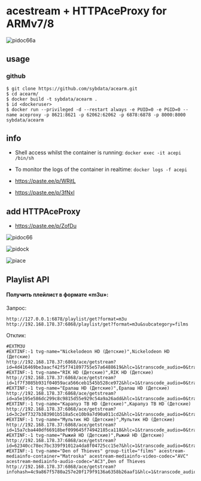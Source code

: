 # acestream + HTTPAceProxy for ARMv7/8

![pidoc66a](https://user-images.githubusercontent.com/24189833/38827684-fd660e36-41b3-11e8-892a-e49f24e935c3.png)

## usage

### github

```
$ git clone https://github.com/sybdata/acearm.git
$ cd acearm/
$ docker build -t sybdata/acearm .
$ id <dockeruser>
$ docker run --privileged -d --restart always -e PUID=0 -e PGID=0 --name aceproxy -p 8621:8621 -p 62062:62062 -p 6878:6878 -p 8000:8000 sybdata/acearm
```
## info

* Shell access whilst the container is running: `docker exec -it acepi /bin/sh`
* To monitor the logs of the container in realtime: `docker logs -f acepi`

* https://paste.ee/p/WRjtL
* https://paste.ee/p/3fNxl

## add HTTPAceProxy

* https://paste.ee/p/ZofDu

![pidoc66](https://user-images.githubusercontent.com/24189833/38827151-4b004406-41b2-11e8-902e-cc6d27972ecc.png)


![pidock](https://user-images.githubusercontent.com/24189833/38767729-4adaaec0-3fe7-11e8-8952-e6ea6f7e7744.png)

![piace](https://user-images.githubusercontent.com/24189833/38771057-7540bca6-401c-11e8-82b4-1087c1464fc2.png)

## Playlist API

#### Получить плейлист в формате «m3u»:
Запрос:
```
http://127.0.0.1:6878/playlist/get?format=m3u
http://192.168.178.37:6868/playlist/get?format=m3u&subcategory=films
```
Отклик:
```
#EXTM3U
#EXTINF:-1 tvg-name="Nickelodeon HD (Детские)",Nickelodeon HD (Детские)
http://192.168.178.37:6868/ace/getstream?id=4d416469be3aacf42f5f741897755e57a6488619&hlc=1&transcode_audio=0&transcode_mp3=0&transcode_ac3=0&preferred_audio_language=eng
#EXTINF:-1 tvg-name="RIK HD (Детские)",RIK HD (Детские)
http://192.168.178.37:6868/ace/getstream?id=1f7f3085b931f04059aca566ceb1545b528ce972&hlc=1&transcode_audio=0&transcode_mp3=0&transcode_ac3=0&preferred_audio_language=eng
#EXTINF:-1 tvg-name="Ералаш HD (Детские)",Ералаш HD (Детские)
http://192.168.178.37:6868/ace/getstream?id=a5e195e586dc299c8c9815d55e929c54a9a26add&hlc=1&transcode_audio=0&transcode_mp3=0&transcode_ac3=0&preferred_audio_language=eng
#EXTINF:-1 tvg-name="Карапуз ТВ HD (Детские)",Карапуз ТВ HD (Детские)
http://192.168.178.37:6868/ace/getstream?id=3c2ef7327b383901b518a5ce10b9a7d90a011cd2&hlc=1&transcode_audio=0&transcode_mp3=0&transcode_ac3=0&preferred_audio_language=eng
#EXTINF:-1 tvg-name="Мультик HD (Детские)",Мультик HD (Детские)
http://192.168.178.37:6868/ace/getstream?id=15a7cba440df66918bef099645f74942185ca118&hlc=1&transcode_audio=0&transcode_mp3=0&transcode_ac3=0&preferred_audio_language=eng
#EXTINF:-1 tvg-name="Рыжий HD (Детские)",Рыжий HD (Детские)
http://192.168.178.37:6868/ace/getstream?id=62340cc78ec7bc339f91012a4da8f04725cc15e7&hlc=1&transcode_audio=0&transcode_mp3=0&transcode_ac3=0&preferred_audio_language=eng
#EXTINF:-1 tvg-name="Den of Thieves" group-title="films" acestream-mediainfo-container="Matroska" acestream-mediainfo-video-codec="AVC" acestream-mediainfo-audio-codec="AC3",Den of Thieves
http://192.168.178.37:6868/ace/getstream?infohash=4c9a867f5780a257e20f179f9136a6358b26aaf1&hlc=1&transcode_audio=0&transcode_mp3=0&transcode_ac3=0&preferred_audio_language=eng
```
